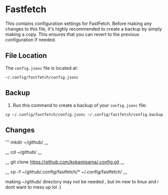

# Fastfetch

This contains configuration settings for FastFetch. Before making any changes to this file, it's highly recommended to create a backup by simply making a copy. This ensures that you can revert to the previous configuration if needed.

## File Location

The `config.jsonc` file is located at:

```
~/.config/fastfetch/config.jsonc
```

## Backup

1. Run this command to create a backup of your `config.jsonc` file:

```
cp ~/.config/fastfetch/config.jsonc ~/.config/fastfetch/config.backup
```

## Changes

'''
mkdir ~/github/
,,,

,,,
cd ~/github/
,,,

,,,
git clone https://github.com/kokamisama/.config.git
,,,

,,,
cp -f ~/github/.config/fastfetch/* ~/.config/fastfetch/
,,,

making ~/github/ directory may not be needed , but im new to linux and i dont want to mess up lol
:)
